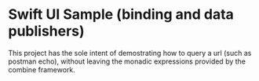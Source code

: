 # Swift UI Sample (binding and data publishers)

This project has the sole intent of demostrating how to query a url (such as postman echo), without leaving the monadic expressions provided by the combine framework.
